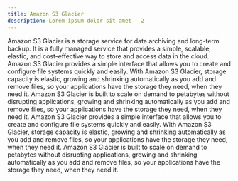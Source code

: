 ```yaml
---
title: Amazon S3 Glacier
description: Lorem ipsum dolor sit amet - 2
---
```


Amazon S3 Glacier is a storage service for data archiving and long-term backup. It is a fully managed service that provides a simple, scalable, elastic, and cost-effective way to store and access data in the cloud. Amazon S3 Glacier provides a simple interface that allows you to create and configure file systems quickly and easily. With Amazon S3 Glacier, storage capacity is elastic, growing and shrinking automatically as you add and remove files, so your applications have the storage they need, when they need it. Amazon S3 Glacier is built to scale on demand to petabytes without disrupting applications, growing and shrinking automatically as you add and remove files, so your applications have the storage they need, when they need it. Amazon S3 Glacier provides a simple interface that allows you to create and configure file systems quickly and easily. With Amazon S3 Glacier, storage capacity is elastic, growing and shrinking automatically as you add and remove files, so your applications have the storage they need, when they need it. Amazon S3 Glacier is built to scale on demand to petabytes without disrupting applications, growing and shrinking automatically as you add and remove files, so your applications have the storage they need, when they need it.
